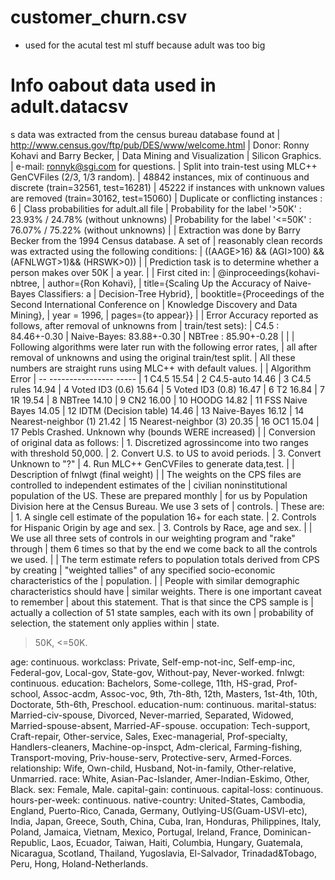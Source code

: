 # customer_churn.csv
* used for the acutal test ml stuff because adult was too big


# Info oabout data used in  adult.datacsv
s data was extracted from the census bureau database found at
| http://www.census.gov/ftp/pub/DES/www/welcome.html
| Donor: Ronny Kohavi and Barry Becker,
|        Data Mining and Visualization
|        Silicon Graphics.
|        e-mail: ronnyk@sgi.com for questions.
| Split into train-test using MLC++ GenCVFiles (2/3, 1/3 random).
| 48842 instances, mix of continuous and discrete    (train=32561, test=16281)
| 45222 if instances with unknown values are removed (train=30162, test=15060)
| Duplicate or conflicting instances : 6
| Class probabilities for adult.all file
| Probability for the label '>50K'  : 23.93% / 24.78% (without unknowns)
| Probability for the label '<=50K' : 76.07% / 75.22% (without unknowns)
|
| Extraction was done by Barry Becker from the 1994 Census database.  A set of
|   reasonably clean records was extracted using the following conditions:
|   ((AAGE>16) && (AGI>100) && (AFNLWGT>1)&& (HRSWK>0))
|
| Prediction task is to determine whether a person makes over 50K
| a year.
|
| First cited in:
| @inproceedings{kohavi-nbtree,
|    author={Ron Kohavi},
|    title={Scaling Up the Accuracy of Naive-Bayes Classifiers: a
|           Decision-Tree Hybrid},
|    booktitle={Proceedings of the Second International Conference on
|               Knowledge Discovery and Data Mining},
|    year = 1996,
|    pages={to appear}}
|
| Error Accuracy reported as follows, after removal of unknowns from
|    train/test sets):
|    C4.5       : 84.46+-0.30
|    Naive-Bayes: 83.88+-0.30
|    NBTree     : 85.90+-0.28
|
|
| Following algorithms were later run with the following error rates,
|    all after removal of unknowns and using the original train/test split.
|    All these numbers are straight runs using MLC++ with default values.
|
|    Algorithm               Error
| -- ----------------        -----
| 1  C4.5                    15.54
| 2  C4.5-auto               14.46
| 3  C4.5 rules              14.94
| 4  Voted ID3 (0.6)         15.64
| 5  Voted ID3 (0.8)         16.47
| 6  T2                      16.84
| 7  1R                      19.54
| 8  NBTree                  14.10
| 9  CN2                     16.00
| 10 HOODG                   14.82
| 11 FSS Naive Bayes         14.05
| 12 IDTM (Decision table)   14.46
| 13 Naive-Bayes             16.12
| 14 Nearest-neighbor (1)    21.42
| 15 Nearest-neighbor (3)    20.35
| 16 OC1                     15.04
| 17 Pebls                   Crashed.  Unknown why (bounds WERE increased)
|
| Conversion of original data as follows:
| 1. Discretized agrossincome into two ranges with threshold 50,000.
| 2. Convert U.S. to US to avoid periods.
| 3. Convert Unknown to "?"
| 4. Run MLC++ GenCVFiles to generate data,test.
|
| Description of fnlwgt (final weight)
|
| The weights on the CPS files are controlled to independent estimates of the
| civilian noninstitutional population of the US.  These are prepared monthly
| for us by Population Division here at the Census Bureau.  We use 3 sets of
| controls.
|  These are:
|          1.  A single cell estimate of the population 16+ for each state.
|          2.  Controls for Hispanic Origin by age and sex.
|          3.  Controls by Race, age and sex.
|
| We use all three sets of controls in our weighting program and "rake" through
| them 6 times so that by the end we come back to all the controls we used.
|
| The term estimate refers to population totals derived from CPS by creating
| "weighted tallies" of any specified socio-economic characteristics of the
| population.
|
| People with similar demographic characteristics should have
| similar weights.  There is one important caveat to remember
| about this statement.  That is that since the CPS sample is
| actually a collection of 51 state samples, each with its own
| probability of selection, the statement only applies within
| state.


>50K, <=50K.

age: continuous.
workclass: Private, Self-emp-not-inc, Self-emp-inc, Federal-gov, Local-gov, State-gov, Without-pay, Never-worked.
fnlwgt: continuous.
education: Bachelors, Some-college, 11th, HS-grad, Prof-school, Assoc-acdm, Assoc-voc, 9th, 7th-8th, 12th, Masters, 1st-4th, 10th, Doctorate, 5th-6th, Preschool.
education-num: continuous.
marital-status: Married-civ-spouse, Divorced, Never-married, Separated, Widowed, Married-spouse-absent, Married-AF-spouse.
occupation: Tech-support, Craft-repair, Other-service, Sales, Exec-managerial, Prof-specialty, Handlers-cleaners, Machine-op-inspct, Adm-clerical, Farming-fishing, Transport-moving, Priv-house-serv, Protective-serv, Armed-Forces.
relationship: Wife, Own-child, Husband, Not-in-family, Other-relative, Unmarried.
race: White, Asian-Pac-Islander, Amer-Indian-Eskimo, Other, Black.
sex: Female, Male.
capital-gain: continuous.
capital-loss: continuous.
hours-per-week: continuous.
native-country: United-States, Cambodia, England, Puerto-Rico, Canada, Germany, Outlying-US(Guam-USVI-etc), India, Japan, Greece, South, China, Cuba, Iran, Honduras, Philippines, Italy, Poland, Jamaica, Vietnam, Mexico, Portugal, Ireland, France, Dominican-Republic, Laos, Ecuador, Taiwan, Haiti, Columbia, Hungary, Guatemala, Nicaragua, Scotland, Thailand, Yugoslavia, El-Salvador, Trinadad&Tobago, Peru, Hong, Holand-Netherlands.    
